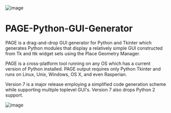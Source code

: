 ![image](https://user-images.githubusercontent.com/5051591/170823691-3b8c963a-c5e8-4ce3-be71-5d2f2c86fc97.png) 
# PAGE-Python-GUI-Generator

PAGE is a drag-and-drop GUI generator for Python and Tkinter which generates Python modules that display a relatively simple GUI constructed from Tk and ttk widget sets using the Place Geometry Manager.

PAGE is a cross-platform tool running on any OS which has a current version of Python installed. PAGE output requires only Python Tkinter and runs on Linux, Unix, Windows, OS X, and even Rasperian.

Version 7 is a major release employing a simplified code generation scheme while supporting multiple toplevel GUI's. Version 7 also drops Python 2 support.

![image](https://user-images.githubusercontent.com/5051591/170823656-615e615b-2dcd-4281-899d-788ece9378e6.png)
